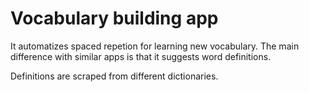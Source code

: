 # Vocabulary building app

It automatizes spaced repetion for learning new vocabulary. The main difference with similar apps is that it suggests word definitions.

Definitions are scraped from different dictionaries.
